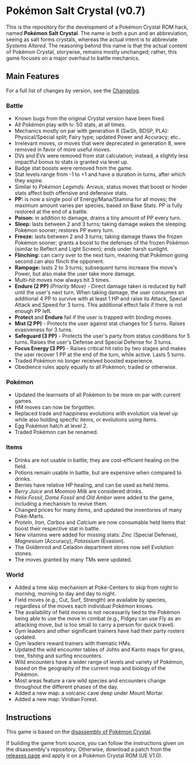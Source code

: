 # Pokémon Salt Crystal (v0.7)

This is the repository for the development of a Pokémon Crystal ROM hack, named **Pokémon Salt Crystal**.
The name is both a pun and an abbreviation, seeing as salt forms crystals, whereas the actual intent is to abbreviate *Systems Altered*.
The reasoning behind this name is that the actual content of Pokémon Crystal, storywise, remains mostly unchanged; rather, this game focuses on a major overhaul to battle mechanics.

## Main Features

For a full list of changes by version, see the [Changelog](CHANGELOG.md).

### Battle

- Known bugs from the original Crystal version have been fixed.
- All Pokémon play with lv. 50 stats, at all times.
- Mechanics mostly on par with generation 8 (SwSh, BDSP, PLA): Physical/Special split; Fairy type; updated Power and Accuracy; etc..
- Irrelevant moves, or moves that were deprecated in generation 8, were removed in favor of more useful moves.
- DVs and EVs were removed from stat calculation; instead, a slightly less impactful bonus to stats is granted via level up.
- Badge stat boosts were removed from the game.
- Stat levels range from -1 to +1 and have a duration in turns, after which they expire.
- Similar to *Pokémon Legends: Arceus*, status moves that boost or hinder stats affect both offensive and defensive stats.
- **PP:** is now a single pool of Energy/Mana/Stamina for all moves; the maximum amount varies per species, based on Base Stats. PP is fully restored at the end of a battle.
- **Poison:** in addition to damage, drains a tiny amount of PP every turn.
- **Sleep:** lasts between 2 and 3 turns; taking damage wakes the sleeping Pokémon sooner; restores PP every turn.
- **Freeze:** lasts between 2 and 3 turns; taking damage thaws the frozen Pokémon sooner; grants a boost to the defenses of the frozen Pokémon (similar to Reflect and Light Screen); ends under harsh sunlight.
- **Flinching:** can carry over to the next turn, meaning that Pokémon going second can also flinch the opponent.
- **Rampage:** lasts 2 to 3 turns; subsequent turns increase the move's Power, but also make the user take more damage.
- Multi-hit moves now always hit 3 times.
- **Endure (2 PP)** *(Priority Move)* - Direct damage taken is reduced by half until the user's next turn. When taking damage, the user consumes an additional 4 PP to survive with at least 1 HP and raise its Attack, Special Attack and Speed for 3 turns. This additional effect fails if there is not enough PP left.
- **Protect** and **Endure** fail if the user is trapped with binding moves.
- **Mist (2 PP)** - Protects the user against stat changes for 5 turns. Raises evasiveness for 3 turns.
- **Safeguard (3 PP)** - Protects the user's party from status conditions for 5 turns. Raises the user's Defense and Special Defense for 3 turns.
- **Focus Energy (3 PP)** - Raises critical hit ratio by two stages and makes the user recover 1 PP at the end of the turn, while active. Lasts 5 turns.
- Traded Pokémon no longer received boosted experience.
- Obedience rules apply equally to all Pokémon, traded or otherwise.

### Pokémon

- Updated the learnsets of all Pokémon to be more on par with current games.
- HM moves can now be forgotten.
- Replaced trade and happiness evolutions with evolution via level up while also holding specific items, or evolutions using items.
- Egg Pokémon hatch at level 2.
- Traded Pokémon can be renamed.

### Items

- Drinks are not usable in battle; they are cost-efficient healing on the field.
- Potions remain usable in battle, but are expensive when compared to drinks.
- Berries have relative HP healing, and can be used as held items.
- *Berry Juice* and *Moomoo Milk* are considered drinks.
- *Helix Fossil*, *Dome Fossil* and *Old Amber* were added to the game, including a mechanism to revive them.
- Changed prices for many items, and updated the inventories of many Poké-Marts.
- *Protein*, *Iron*, *Carbos* and *Calcium* are now consumable held items that boost their respective stat in battle.
- New vitamins were added for missing stats: *Zinc* (Special Defense), *Magnesium* (Accuracy), *Potassium* (Evasion).
- The Goldenrod and Celadon department stores now sell Evolution stones.
- The moves granted by many TMs were updated.

### World

- Added a time skip mechanism at Poké-Centers to skip from night to morning, morning to day and day to night.
- Field moves (e.g., Cut, Surf, Strength) are available by species, regardless of the moves each individual Pokémon knows.
- The availability of field moves is not necessarily tied to the Pokémon being able to use the move in combat (e.g., Pidgey can use Fly as an attacking move, but is too small to carry a person for quick travel).
- Gym leaders and other significant trainers have had their party rosters updated.
- Gym leaders reward trainers with thematic HMs.
- Updated the wild encounter tables of Johto and Kanto maps for grass, tree, fishing and surfing encounters.
- Wild encounters have a wider range of levels and variety of Pokémon, based on the geography of the current map and biology of the Pokémon.
- Most areas feature a rare wild species and encounters change throughout the different phases of the day.
- Added a new map: a volcanic cave deep under Mount Mortar.
- Added a new map: Viridian Forest.

## Instructions

This game is based on the [disassembly of Pokémon Crystal](https://github.com/pret/pokecrystal).

If building the game from source, you can follow the instructions given on the disassembly's repository.
Otherwise, download a patch from the [releases page](https://github.com/oatspear/crystal50/releases) and apply it on a Pokémon Crystal ROM (UE V1.0).
